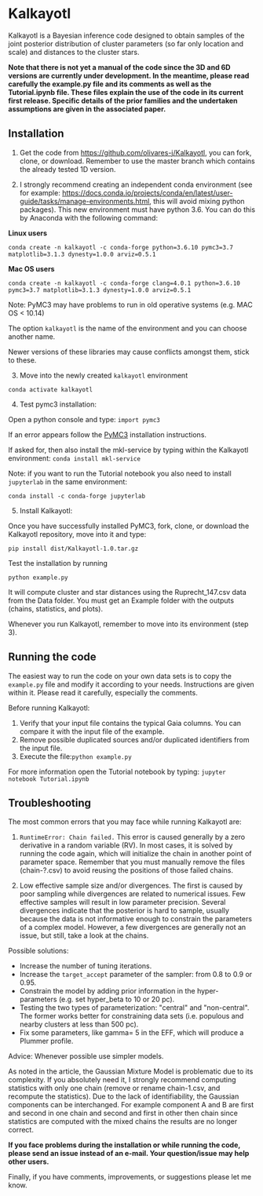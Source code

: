 # Kalkayotl
Kalkayotl is a Bayesian inference code designed to obtain samples of the joint posterior distribution of cluster parameters (so far only location and scale) and distances to the cluster stars.

**Note that there is not yet a manual of the code since the 3D and 6D versions are currently under development. In the meantime, please read carefully the example.py file and its comments as well as the Tutorial.ipynb file. These files explain the use of the code in its current first release. Specific details of the prior families and the undertaken assumptions are given in the associated paper.**



## Installation

1. Get the code from https://github.com/olivares-j/Kalkayotl, you can fork, clone, or download. Remember to use the master branch which contains the already tested 1D version.


2. I strongly recommend creating an independent conda environment (see for example: https://docs.conda.io/projects/conda/en/latest/user-guide/tasks/manage-environments.html, this will avoid mixing python packages). This new environment must have python 3.6.
You can do this by Anaconda with the following command:

**Linux users**
```
conda create -n kalkayotl -c conda-forge python=3.6.10 pymc3=3.7 matplotlib=3.1.3 dynesty=1.0.0 arviz=0.5.1
```
**Mac OS users**
```
conda create -n kalkayotl -c conda-forge clang=4.0.1 python=3.6.10 pymc3=3.7 matplotlib=3.1.3 dynesty=1.0.0 arviz=0.5.1
```
Note: PyMC3 may have problems to run in old operative systems (e.g. MAC OS < 10.14)

The option `kalkayotl` is the name of the environment and you can choose another name.

Newer versions of these libraries may cause conflicts amongst them, stick to these.

3. Move into the newly created `kalkayotl` environment

```conda activate kalkayotl```


4. Test pymc3 installation:

Open a python console and type:
```import pymc3```

If an error appears follow the [PyMC3](https://docs.pymc.io/) installation instructions.

If asked for, then also install the mkl-service by typing within the Kalkayotl environment:
`conda install mkl-service`

Note: if you want to run the Tutorial notebook you also need to install `jupyterlab` in the same environment:
```
conda install -c conda-forge jupyterlab
```



5. Install Kalkayotl:

Once you have successfully installed PyMC3, fork, clone, or download the Kalkayotl repository, move into it and type:

```
pip install dist/Kalkayotl-1.0.tar.gz
```

Test the installation by running

```
python example.py
```

It will compute cluster and star distances using the Ruprecht_147.csv data from the Data folder. You must get an Example folder with the outputs (chains, statistics, and plots).

Whenever you run Kalkayotl, remember to move into its environment (step 3).

## Running the code

The easiest way to run the code on your own data sets is to copy the ``example.py`` file and modify it according to your needs. Instructions are given within it. Please read it carefully, especially the comments.

Before running Kalkayotl:

1. Verify that your input file contains the typical Gaia columns. You can compare it with the input file of the example. 
2. Remove possible duplicated sources and/or duplicated identifiers from the input file.
3. Execute the file:```python example.py```

For more information open the Tutorial notebook by typing:
`jupyter notebook Tutorial.ipynb`

## Troubleshooting

The most common errors that you may face while running Kalkayotl are:

1. ``RuntimeError: Chain failed.``
 This error is caused generally by a zero derivative in a random variable (RV). In most cases, it is solved by running the code again, which will initialize the chain in another point of parameter space. Remember that you must manually remove the files (chain-?.csv) to avoid reusing the positions of those failed chains.

2. Low effective sample size and/or divergences.
 The first is caused by poor sampling while divergences are related to numerical issues. Few effective samples will result in low parameter precision. Several divergences indicate that the posterior is hard to sample, usually because the data is not informative enough to constrain the parameters of a complex model. However, a few divergences are generally not an issue, but still, take a look at the chains.

 Possible solutions:
 * Increase the number of tuning iterations. 
 * Increase the ``target_accept`` parameter of the sampler: from 0.8 to 0.9 or 0.95. 
 * Constrain the model by adding prior information in the hyper-parameters (e.g. set hyper_beta to 10 or 20 pc).
 * Testing the two types of parameterization: "central" and "non-central". The former works better for constraining data sets (i.e. populous and nearby clusters at less than 500 pc).
 * Fix some parameters, like gamma= 5 in the EFF, which will produce a Plummer profile.

 Advice: Whenever possible use simpler models.

 As noted in the article, the Gaussian Mixture Model is problematic due to its complexity. If you absolutely need it, I strongly recommend computing statistics with only one chain (remove or rename chain-1.csv, and recompute the statistics). Due to the lack of identifiability, the Gaussian components can be interchanged. For example component A and B are first and second in one chain and second and first in other then chain since statistics are computed with the mixed chains the results are no longer correct.
 
**If you face problems during the installation or while running the code, please send an issue instead of an e-mail. Your question/issue may help other users.**

Finally, if you have comments, improvements, or suggestions please let me know.

